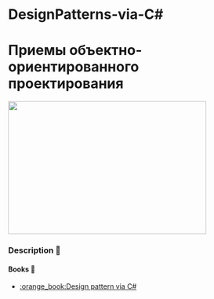 # DesignPatterns-via-C#
<h1>Приемы объектно-ориентированного проектирования</h1>
<p align="Left"><img src="https://i.ytimg.com/vi/Oyz76pTexGs/maxresdefault.jpg" width="404" height="271"></p>


### Description :pushpin:



#### Books :file_folder:
<ul>
<li><a href="https://drive.google.com/open?id=0By1MH5wlD0LhLTByR3NUclhKbjQ">:orange_book:Design pattern via C#</a>
</ul>





